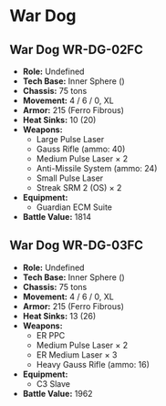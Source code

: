 # War Dog
## War Dog WR-DG-02FC
- **Role:** Undefined
- **Tech Base:** Inner Sphere ()
- **Chassis:** 75 tons
- **Movement:** 4 / 6 / 0, XL
- **Armor:** 215 (Ferro Fibrous)
- **Heat Sinks:** 10 (20)
- **Weapons:**
  - Large Pulse Laser
  - Gauss Rifle (ammo: 40)
  - Medium Pulse Laser × 2
  - Anti-Missile System (ammo: 24)
  - Small Pulse Laser
  - Streak SRM 2 (OS) × 2
- **Equipment:**
  - Guardian ECM Suite
- **Battle Value:** 1814

## War Dog WR-DG-03FC
- **Role:** Undefined
- **Tech Base:** Inner Sphere ()
- **Chassis:** 75 tons
- **Movement:** 4 / 6 / 0, XL
- **Armor:** 215 (Ferro Fibrous)
- **Heat Sinks:** 13 (26)
- **Weapons:**
  - ER PPC
  - Medium Pulse Laser × 2
  - ER Medium Laser × 3
  - Heavy Gauss Rifle (ammo: 16)
- **Equipment:**
  - C3 Slave
- **Battle Value:** 1962

